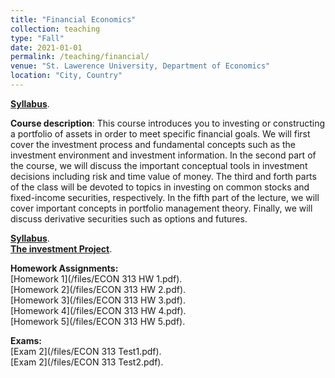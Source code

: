 ```yaml
---
title: "Financial Economics"
collection: teaching
type: "Fall"
date: 2021-01-01
permalink: /teaching/financial/
venue: "St. Lawerence University, Department of Economics"
location: "City, Country"
---
```

[**Syllabus**](https://github.com/amirtayebi/amirtayebi.github.io/blob/master/files/ECON313_1_Syllabus.pdf). 


**Course description**: This course introduces you to investing or constructing a portfolio of assets in order to meet specific financial goals. 
We will first cover the investment process and fundamental concepts such as the investment
environment and investment information. In the second part of the course, we will discuss the important
conceptual tools in investment decisions including risk and time value of money. The third and forth parts
of the class will be devoted to topics in investing on common stocks and fixed-income securities, respectively.
In the fifth part of the lecture, we will cover important concepts in portfolio management theory. Finally,
we will discuss derivative securities such as options and futures.


[**Syllabus**](/files/ECON313_1_Syllabus.pdf).   
[**The investment Project**](files/Project.pdf).  


**Homework Assignments:**  
[Homework 1](/files/ECON 313 HW 1.pdf).  
[Homework 2](/files/ECON 313 HW 2.pdf).  
[Homework 3](/files/ECON 313 HW 3.pdf).  
[Homework 4](/files/ECON 313 HW 4.pdf).  
[Homework 5](/files/ECON 313 HW 5.pdf).  



**Exams:**  
[Exam 2](/files/ECON 313 Test1.pdf).  
[Exam 2](/files/ECON 313 Test2.pdf).

